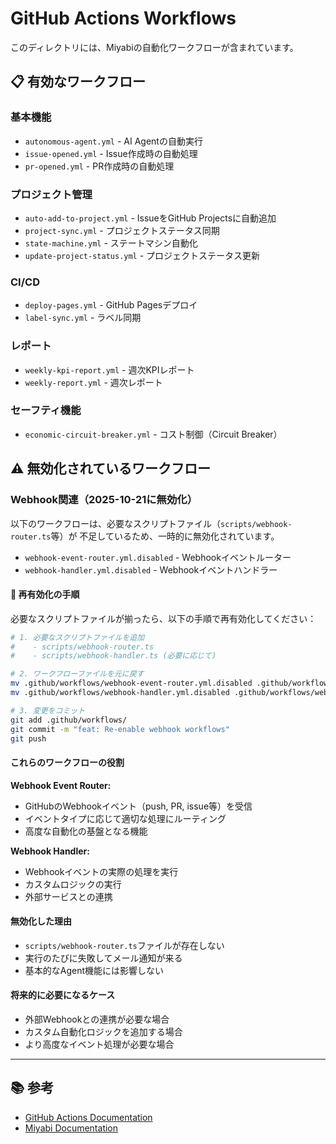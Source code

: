 # GitHub Actions Workflows

このディレクトリには、Miyabiの自動化ワークフローが含まれています。

## 📋 有効なワークフロー

### 基本機能
- `autonomous-agent.yml` - AI Agentの自動実行
- `issue-opened.yml` - Issue作成時の自動処理
- `pr-opened.yml` - PR作成時の自動処理

### プロジェクト管理
- `auto-add-to-project.yml` - IssueをGitHub Projectsに自動追加
- `project-sync.yml` - プロジェクトステータス同期
- `state-machine.yml` - ステートマシン自動化
- `update-project-status.yml` - プロジェクトステータス更新

### CI/CD
- `deploy-pages.yml` - GitHub Pagesデプロイ
- `label-sync.yml` - ラベル同期

### レポート
- `weekly-kpi-report.yml` - 週次KPIレポート
- `weekly-report.yml` - 週次レポート

### セーフティ機能
- `economic-circuit-breaker.yml` - コスト制御（Circuit Breaker）

## ⚠️ 無効化されているワークフロー

### Webhook関連（2025-10-21に無効化）

以下のワークフローは、必要なスクリプトファイル（`scripts/webhook-router.ts`等）が
不足しているため、一時的に無効化されています。

- `webhook-event-router.yml.disabled` - Webhookイベントルーター
- `webhook-handler.yml.disabled` - Webhookイベントハンドラー

#### 🔄 再有効化の手順

必要なスクリプトファイルが揃ったら、以下の手順で再有効化してください：

```bash
# 1. 必要なスクリプトファイルを追加
#    - scripts/webhook-router.ts
#    - scripts/webhook-handler.ts (必要に応じて)

# 2. ワークフローファイルを元に戻す
mv .github/workflows/webhook-event-router.yml.disabled .github/workflows/webhook-event-router.yml
mv .github/workflows/webhook-handler.yml.disabled .github/workflows/webhook-handler.yml

# 3. 変更をコミット
git add .github/workflows/
git commit -m "feat: Re-enable webhook workflows"
git push
```

#### これらのワークフローの役割

**Webhook Event Router:**
- GitHubのWebhookイベント（push, PR, issue等）を受信
- イベントタイプに応じて適切な処理にルーティング
- 高度な自動化の基盤となる機能

**Webhook Handler:**
- Webhookイベントの実際の処理を実行
- カスタムロジックの実行
- 外部サービスとの連携

#### 無効化した理由

- `scripts/webhook-router.ts`ファイルが存在しない
- 実行のたびに失敗してメール通知が来る
- 基本的なAgent機能には影響しない

#### 将来的に必要になるケース

- 外部Webhookとの連携が必要な場合
- カスタム自動化ロジックを追加する場合
- より高度なイベント処理が必要な場合

---

## 📚 参考

- [GitHub Actions Documentation](https://docs.github.com/en/actions)
- [Miyabi Documentation](https://github.com/ShunsukeHayashi/Miyabi)
